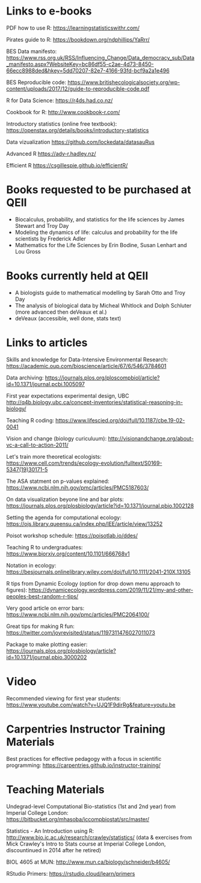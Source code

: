# Links to e-books
PDF how to use R: https://learningstatisticswithr.com/

Pirates guide to R: https://bookdown.org/ndphillips/YaRrr/

BES Data manifesto: https://www.rss.org.uk/RSS/Influencing_Change/Data_democracy_sub/Data_manifesto.aspx?WebsiteKey=bc86df55-c2ae-4d73-8450-66ecc8988ded&hkey=5dd70207-82e7-4166-93fd-bcf9a2a1e496

BES Reproducible code: https://www.britishecologicalsociety.org/wp-content/uploads/2017/12/guide-to-reproducible-code.pdf

R for Data Science: https://r4ds.had.co.nz/

Cookbook for R: http://www.cookbook-r.com/

Introductory statistics (online free textbook): https://openstax.org/details/books/introductory-statistics

Data vizualization https://github.com/lockedata/datasauRus

Advanced R https://adv-r.hadley.nz/

Efficient R https://csgillespie.github.io/efficientR/

# Books requested to be purchased at QEII
- Biocalculus, probability, and statistics for the life sciences by James Stewart and Troy Day
- Modeling the dynamics of life: calculus and probability for the life scientists by Frederick Adler
- Mathematics for the Life Sciences by Erin Bodine, Susan Lenhart and Lou Gross

# Books currently held at QEII
- A biologists guide to mathematical modelling by Sarah Otto and Troy Day
- The analysis of biological data by Micheal Whitlock and Dolph Schluter (more advanced then deVeaux et al.)
- deVeaux (accessible, well done, stats text)

# Links to articles
Skills and knowledge for Data-Intensive Environmental Research: https://academic.oup.com/bioscience/article/67/6/546/3784601

Data archiving: https://journals.plos.org/ploscompbiol/article?id=10.1371/journal.pcbi.1005097

First year expectations experimental design, UBC http://q4b.biology.ubc.ca/concept-inventories/statistical-reasoning-in-biology/

Teaching R coding: https://www.lifescied.org/doi/full/10.1187/cbe.19-02-0041

Vision and change (biology curiculuum): http://visionandchange.org/about-vc-a-call-to-action-2011/

Let's train more theoretical ecologists: https://www.cell.com/trends/ecology-evolution/fulltext/S0169-5347(19)30171-5

The ASA statment on p-values explained: https://www.ncbi.nlm.nih.gov/pmc/articles/PMC5187603/

On data visualization beyone line and bar plots: https://journals.plos.org/plosbiology/article?id=10.1371/journal.pbio.1002128

Setting the agenda for computational ecology: https://ojs.library.queensu.ca/index.php/IEE/article/view/13252

Poisot workshop schedule: https://poisotlab.io/ddes/

Teaching R to undergraduates: https://www.biorxiv.org/content/10.1101/666768v1

Notation in ecology: https://besjournals.onlinelibrary.wiley.com/doi/full/10.1111/2041-210X.13105

R tips from Dynamic Ecology (option for drop down menu approach to figures): https://dynamicecology.wordpress.com/2019/11/21/my-and-other-peoples-best-random-r-tips/

Very good article on error bars: https://www.ncbi.nlm.nih.gov/pmc/articles/PMC2064100/

Great tips for making R fun: https://twitter.com/joyrevisited/status/1197311476027011073

Package to make plotting easier: https://journals.plos.org/plosbiology/article?id=10.1371/journal.pbio.3000202

# Video
Recommended viewing for first year students: https://www.youtube.com/watch?v=UJQ1F9dirRg&feature=youtu.be

# Carpentries Instructor Training Materials  
Best practices for effective pedagogy with a focus in scientific programming: https://carpentries.github.io/instructor-training/  

# Teaching Materials
Undegrad-level Computational Bio-statistics (1st and 2nd year) from Imperial College London: https://bitbucket.org/mhasoba/iccompbiostat/src/master/

Statistics - An Introduction using R: http://www.bio.ic.ac.uk/research/crawley/statistics/ (data & exercises from Mick Crawley's Intro to Stats course at Imperial College London, discountinued in 2014 after he retired)

BIOL 4605 at MUN: http://www.mun.ca/biology/schneider/b4605/

RStudio Primers: https://rstudio.cloud/learn/primers

